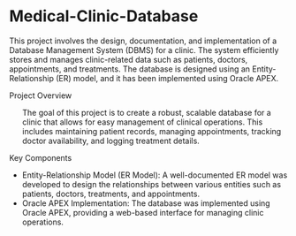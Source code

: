 # Medical-Clinic-Database
This project involves the design, documentation, and implementation of a Database Management System (DBMS) for a clinic. The system efficiently stores and manages clinic-related data such as patients, doctors, appointments, and treatments. The database is designed using an Entity-Relationship (ER) model, and it has been implemented using Oracle APEX.

Project Overview
<ul>
The goal of this project is to create a robust, scalable database for a clinic that allows for easy management of clinical operations. This includes maintaining patient records, managing appointments, tracking doctor availability, and logging treatment details.
</ul>

Key Components
<ul>
<li>Entity-Relationship Model (ER Model): A well-documented ER model was developed to design the relationships between various entities such as patients, doctors, treatments, and appointments.</li>
<li>Oracle APEX Implementation: The database was implemented using Oracle APEX, providing a web-based interface for managing clinic operations.</li>
</ul>
